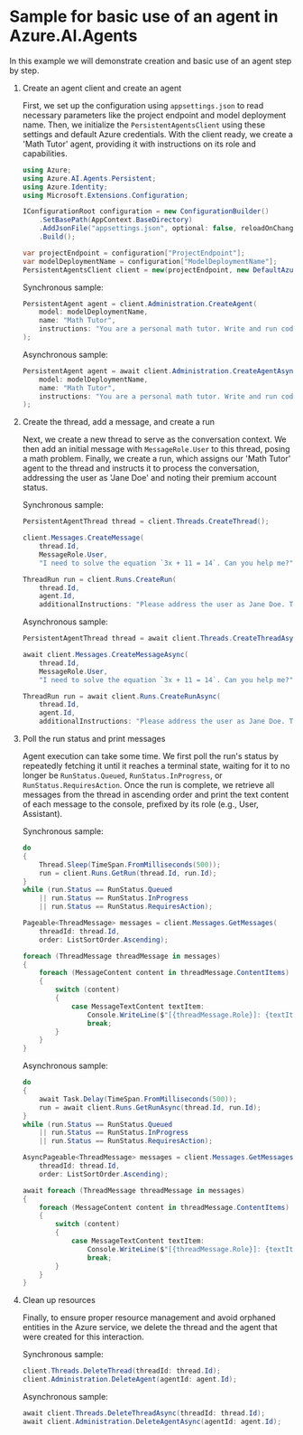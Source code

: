 # Sample for basic use of an agent in Azure.AI.Agents

In this example we will demonstrate creation and basic use of an agent step by step.

1. Create an agent client and create an agent

   First, we set up the configuration using `appsettings.json` to read necessary parameters like the project endpoint and model deployment name. Then, we initialize the `PersistentAgentsClient` using these settings and default Azure credentials. With the client ready, we create a 'Math Tutor' agent, providing it with instructions on its role and capabilities.

   ```C# Snippet:BasicsStep1CommonConfig
   using Azure;
   using Azure.AI.Agents.Persistent;
   using Azure.Identity;
   using Microsoft.Extensions.Configuration;

   IConfigurationRoot configuration = new ConfigurationBuilder()
       .SetBasePath(AppContext.BaseDirectory)
       .AddJsonFile("appsettings.json", optional: false, reloadOnChange: true)
       .Build();

   var projectEndpoint = configuration["ProjectEndpoint"];
   var modelDeploymentName = configuration["ModelDeploymentName"];
   PersistentAgentsClient client = new(projectEndpoint, new DefaultAzureCredential());
   ```

   Synchronous sample:

   ```C# Snippet:BasicsStep1CreateAgentSync
   PersistentAgent agent = client.Administration.CreateAgent(
       model: modelDeploymentName,
       name: "Math Tutor",
       instructions: "You are a personal math tutor. Write and run code to answer math questions."
   );
   ```

   Asynchronous sample:

   ```C# Snippet:BasicsStep1CreateAgentAsync
   PersistentAgent agent = await client.Administration.CreateAgentAsync(
       model: modelDeploymentName,
       name: "Math Tutor",
       instructions: "You are a personal math tutor. Write and run code to answer math questions."
   );
   ```

2. Create the thread, add a message, and create a run

   Next, we create a new thread to serve as the conversation context. We then add an initial message with `MessageRole.User` to this thread, posing a math problem. Finally, we create a run, which assigns our 'Math Tutor' agent to the thread and instructs it to process the conversation, addressing the user as 'Jane Doe' and noting their premium account status.

   Synchronous sample:

   ```C# Snippet:BasicsStep2CreateThreadMessageRunSync
   PersistentAgentThread thread = client.Threads.CreateThread();

   client.Messages.CreateMessage(
       thread.Id,
       MessageRole.User,
       "I need to solve the equation `3x + 11 = 14`. Can you help me?");

   ThreadRun run = client.Runs.CreateRun(
       thread.Id,
       agent.Id,
       additionalInstructions: "Please address the user as Jane Doe. The user has a premium account.");
   ```

   Asynchronous sample:

   ```C# Snippet:BasicsStep2CreateThreadMessageRunAsync
   PersistentAgentThread thread = await client.Threads.CreateThreadAsync();

   await client.Messages.CreateMessageAsync(
       thread.Id,
       MessageRole.User,
       "I need to solve the equation `3x + 11 = 14`. Can you help me?");

   ThreadRun run = await client.Runs.CreateRunAsync(
       thread.Id,
       agent.Id,
       additionalInstructions: "Please address the user as Jane Doe. The user has a premium account.");
   ```

3. Poll the run status and print messages

   Agent execution can take some time. We first poll the run's status by repeatedly fetching it until it reaches a terminal state, waiting for it to no longer be `RunStatus.Queued`, `RunStatus.InProgress`, or `RunStatus.RequiresAction`. Once the run is complete, we retrieve all messages from the thread in ascending order and print the text content of each message to the console, prefixed by its role (e.g., User, Assistant).

   Synchronous sample:

   ```C# Snippet:BasicsStep3PollAndPrintMessagesSync
   do
   {
       Thread.Sleep(TimeSpan.FromMilliseconds(500));
       run = client.Runs.GetRun(thread.Id, run.Id);
   }
   while (run.Status == RunStatus.Queued
       || run.Status == RunStatus.InProgress
       || run.Status == RunStatus.RequiresAction);

   Pageable<ThreadMessage> messages = client.Messages.GetMessages(
       threadId: thread.Id,
       order: ListSortOrder.Ascending);

   foreach (ThreadMessage threadMessage in messages)
   {
       foreach (MessageContent content in threadMessage.ContentItems)
       {
           switch (content)
           {
               case MessageTextContent textItem:
                   Console.WriteLine($"[{threadMessage.Role}]: {textItem.Text}");
                   break;
           }
       }
   }
   ```

   Asynchronous sample:

   ```C# Snippet:BasicsStep3PollAndPrintMessagesAsync
   do
   {
       await Task.Delay(TimeSpan.FromMilliseconds(500));
       run = await client.Runs.GetRunAsync(thread.Id, run.Id);
   }
   while (run.Status == RunStatus.Queued
       || run.Status == RunStatus.InProgress
       || run.Status == RunStatus.RequiresAction);

   AsyncPageable<ThreadMessage> messages = client.Messages.GetMessagesAsync(
       threadId: thread.Id,
       order: ListSortOrder.Ascending);

   await foreach (ThreadMessage threadMessage in messages)
   {
       foreach (MessageContent content in threadMessage.ContentItems)
       {
           switch (content)
           {
               case MessageTextContent textItem:
                   Console.WriteLine($"[{threadMessage.Role}]: {textItem.Text}");
                   break;
           }
       }
   }
   ```

4. Clean up resources

   Finally, to ensure proper resource management and avoid orphaned entities in the Azure service, we delete the thread and the agent that were created for this interaction.

   Synchronous sample:

   ```C# Snippet:BasicsStep4CleanupSync
   client.Threads.DeleteThread(threadId: thread.Id);
   client.Administration.DeleteAgent(agentId: agent.Id);
   ```

   Asynchronous sample:

   ```C# Snippet:BasicsStep4CleanupAsync
   await client.Threads.DeleteThreadAsync(threadId: thread.Id);
   await client.Administration.DeleteAgentAsync(agentId: agent.Id);
   ```
